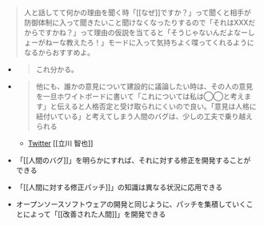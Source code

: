 
> 人と話してて何かの理由を聞く時「[[なぜ]]ですか？」って聞くと相手が防御体制に入って聞きたいこと聞けなくなったりするので「それはXXXだからですかね？」って理由の仮説を当てると「そうじゃないんだよなーしょーがねーな教えたろ！」モードに入って気持ちよく喋ってくれるようになるからおすすめよ。
- > これ分かる。
- >  他にも、誰かの意見について建設的に議論したい時は、その人の意見を一旦ホワイトボードに書いて「これについては私は◯◯と考えます」と伝えると人格否定と受け取られにくいので良い。「意見は人格に紐付いている」と考えてしまう人間のバグは、少しの工夫で乗り越えられる
    - [Twitter](https://twitter.com/tomoyaman/status/1165467532834160641) [[立川 智也]]

- 「[[人間のバグ]]」を明らかにすれば、それに対する修正を開発することができる
- 「[[人間に対する修正パッチ]]」の知識は異なる状況に応用できる
- オープンソースソフトウェアの開発と同じように、パッチを集積していくことによって「[[改善された人間]]」を開発できる
